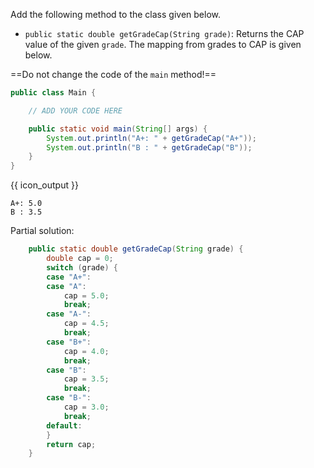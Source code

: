 <panel type="dark" header="###  <small><small>{{ icon_important }} [Key Exercise] `getGradeCap` Method</small></small>" expanded >

Add the following method to the class given below.

* `public static double getGradeCap(String grade)`: Returns the CAP value of the given `grade`. The mapping from grades to CAP is given below.

<div class="indented">

<include src="../branching/q-gradeHelper.md#capConversion" />

</div>

==Do not change the code of the `main` method!==

```java
public class Main {

    // ADD YOUR CODE HERE

    public static void main(String[] args) {
        System.out.println("A+: " + getGradeCap("A+"));
        System.out.println("B : " + getGradeCap("B"));
    }
}
```
{{ icon_output }}
```
A+: 5.0
B : 3.5
```

<panel type="seamless" header="Hint">

Partial solution:
```java
    public static double getGradeCap(String grade) {
        double cap = 0;
        switch (grade) {
        case "A+":
        case "A":
            cap = 5.0;
            break;
        case "A-":
            cap = 4.5;
            break;
        case "B+":
            cap = 4.0;
            break;
        case "B":
            cap = 3.5;
            break;
        case "B-":
            cap = 3.0;
            break;
        default:
        }
        return cap;
    }
```

</panel>
</panel>
